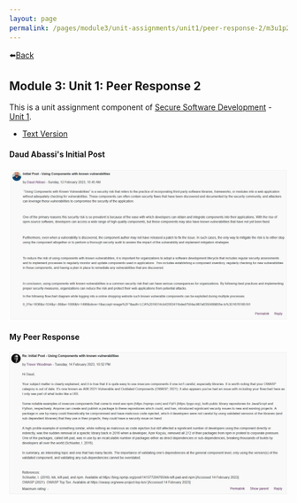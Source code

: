 ```yaml
---
layout: page
permalink: /pages/module3/unit-assignments/unit1/peer-response-2/m3u1p2.html
---
```


⬅️[Back](/pages/module3/unit-assignments/unit1/m3u1.html)

## Module 3: Unit 1: Peer Response 2

This is a unit assignment component of [Secure Software Development](/pages/module3.html) - [Unit 1](/pages/module3/unit-assignments/unit1/m3u1.html).

- [Text Version](/pages/module3/unit-assignments/unit1/peer-response-2/m3u1p2-txt.html)

#### Daud Abassi's Initial Post

![Peer's initial post regarding vulnerable and outdated components](./daud_initialpost.jpg)

#### My Peer Response

![My peer response to Daud Abassi's initial post](./daud_response.jpg)
